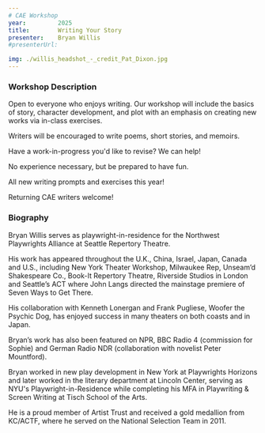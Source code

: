 ```yaml
---
# CAE Workshop
year:         2025
title:        Writing Your Story
presenter:    Bryan Willis
#presenterUrl: 

img: ./willis_headshot_-_credit_Pat_Dixon.jpg
---
```


### Workshop Description

Open to everyone who enjoys writing. Our workshop will 
include the basics of story, character development, and plot 
with an emphasis on creating new works via in-class exercises. 

Writers will be encouraged to write poems, short stories, and memoirs. 

Have a work-in-progress you'd like to revise? We can help! 

No experience necessary, but be prepared to have fun. 

All new writing prompts and exercises this year! 

Returning CAE writers welcome!

### Biography

Bryan Willis serves as playwright-in-residence for the Northwest 
Playwrights Alliance at Seattle Repertory Theatre.  

His work has appeared throughout the U.K., China, Israel, 
Japan, Canada and U.S., including New York Theater Workshop, 
Milwaukee Rep, Unseam’d Shakespeare Co., Book-It Repertory Theatre, 
Riverside Studios in London and Seattle’s ACT where John 
Langs directed the mainstage premiere of Seven Ways to Get There.  

His collaboration with Kenneth Lonergan and Frank Pugliese, 
Woofer the Psychic Dog, has enjoyed success in many theaters 
on both coasts and in Japan. 

Bryan’s work has also been featured on NPR, BBC Radio 4 
(commission for Sophie) and German Radio NDR (collaboration with novelist Peter Mountford). 

Bryan worked in new play development in New York at Playwrights 
Horizons and later worked in the literary department at 
Lincoln Center, serving as NYU's Playwright-in-Residence 
while completing his MFA in Playwriting & Screen 
Writing at Tisch School of the Arts.  

He is a proud member of Artist Trust and received a gold medallion 
from KC/ACTF, where he served on the National Selection Team in 2011.  
